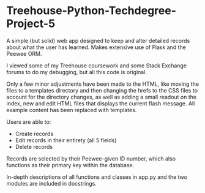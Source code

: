# Treehouse-Python-Techdegree-Project-5
A simple (but solid) web app designed to keep and alter detailed records about what the user has learned. Makes extensive use of Flask and the Peewee ORM.

I viewed some of my Treehouse coursework and some Stack Exchange forums to do my debugging, but all this code is original.

Only a few minor adjustments have been made to the HTML, like moving the files to a templates directory and then changing the hrefs to the CSS files to account for the directory changes, as well as adding a small readout on the index, new and edit HTML files that displays the current flash message. All example content has been replaced with templates.

Users are able to:
  - Create records
  - Edit records in their entirety (all 5 fields)
  - Delete records

Records are selected by their Peewee-given ID number, which also functions as their primary key within the database.

In-depth descriptions of all functions and classes in app.py and the two modules are included in docstrings.
